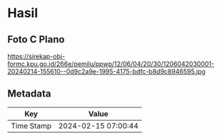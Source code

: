 # Hasil

## Foto C Plano

https://sirekap-obj-formc.kpu.go.id/266e/pemilu/ppwp/12/06/04/20/30/1206042030001-20240214-155610--0d9c2a9e-1995-4175-bdfc-b8d9c8946595.jpg


## Metadata

| Key        | Value               |
| ---------- | ------------------- |
| Time Stamp | 2024-02-15 07:00:44 |



